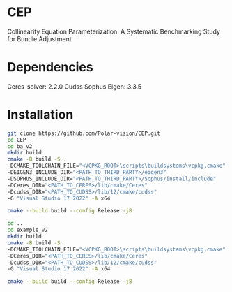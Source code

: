 # CEP
Collinearity Equation Parameterization: A Systematic Benchmarking Study for Bundle Adjustment

# Dependencies
Ceres-solver: 2.2.0
Cudss
Sophus
Eigen: 3.3.5

# Installation
```bash
git clone https://github.com/Polar-vision/CEP.git  
cd CEP  
cd ba_v2  
mkdir build  
cmake -B build -S .  
-DCMAKE_TOOLCHAIN_FILE="<VCPKG_ROOT>\scripts\buildsystems\vcpkg.cmake"  
-DEIGEN3_INCLUDE_DIR="<PATH_TO_THIRD_PARTY>/eigen3"  
-DSOPHUS_INCLUDE_DIR="<PATH_TO_THIRD_PARTY>/Sophus/install/include"  
-DCeres_DIR="<PATH_TO_CERES>/lib/cmake/Ceres"  
-Dcudss_DIR="<PATH_TO_CUDSS>/lib/12/cmake/cudss"  
-G "Visual Studio 17 2022" -A x64  

cmake --build build --config Release -j8  

cd ..  
cd example_v2  
mkdir build  
cmake -B build -S .  
-DCMAKE_TOOLCHAIN_FILE="<VCPKG_ROOT>\scripts\buildsystems\vcpkg.cmake"  
-DCeres_DIR="<PATH_TO_CERES>/lib/cmake/Ceres"  
-Dcudss_DIR="<PATH_TO_CUDSS>/lib/12/cmake/cudss"  
-G "Visual Studio 17 2022" -A x64  

cmake --build build --config Release -j8
